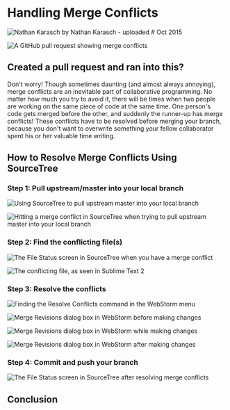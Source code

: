 # Handling Merge Conflicts

![Nathan Karasch](../../_images/members/Karasch-Nathan-sm.jpg) by Nathan Karasch - uploaded # Oct 2015

![A GitHub pull request showing merge conflicts](../../_images/resources/tutorials/merge_conflict/merge-conflicts-00.png)

## Created a pull request and ran into this?

Don't worry! Though sometimes daunting (and almost always annoying), merge conflicts are an inevitable part of
collaborative programming. No matter how much you try to avoid it, there will be times when two people are working on
the same piece of code at the same time. One person's code gets merged before the other, and suddenly the runner-up has
merge conflicts! These conflicts have to be resolved before merging your branch, because you don't want to overwrite
something your fellow collaborator spent his or her valuable time writing.

## How to Resolve Merge Conflicts Using SourceTree

### Step 1: Pull upstream/master into your local branch

![Using SourceTree to pull upstream master into your local branch](../../_images/resources/tutorials/merge_conflict/merge-conflicts-01.png)

![Hitting a merge conflict in SourceTree when trying to pull upstream master into your local branch](../../_images/resources/tutorials/merge_conflict/merge-conflicts-02.png)

### Step 2: Find the conflicting file(s)

![The File Status screen in SourceTree when you have a merge conflict](../../_images/resources/tutorials/merge_conflict/merge-conflicts-03.png)

![The conflicting file, as seen in Sublime Text 2](../../_images/resources/tutorials/merge_conflict/merge-conflicts-04.png)

### Step 3: Resolve the conflicts

![Finding the Resolve Conflicts command in the WebStorm menu](../../_images/resources/tutorials/merge_conflict/merge-conflicts-05.png)

![Merge Revisions dialog box in WebStorm before making changes](../../_images/resources/tutorials/merge_conflict/merge-conflicts-06.png)

![Merge Revisions dialog box in WebStorm while making changes](../../_images/resources/tutorials/merge_conflict/merge-conflicts-07.png)

![Merge Revisions dialog box in WebStorm after making changes](../../_images/resources/tutorials/merge_conflict/merge-conflicts-08.png)

### Step 4: Commit and push your branch

![The File Status screen in SourceTree after resolving merge conflicts](../../_images/resources/tutorials/merge_conflict/merge-conflicts-09.png)

## Conclusion

